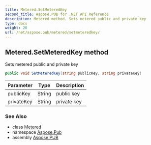 ```yaml
---
title: Metered.SetMeteredKey
second_title: Aspose.PUB for .NET API Reference
description: Metered method. Sets metered public and private key
type: docs
weight: 20
url: /net/aspose.pub/metered/setmeteredkey/
---
```

## Metered.SetMeteredKey method

Sets metered public and private key

```csharp
public void SetMeteredKey(string publicKey, string privateKey)
```

| Parameter | Type | Description |
| --- | --- | --- |
| publicKey | String | public key |
| privateKey | String | private key |

### See Also

* class [Metered](../)
* namespace [Aspose.Pub](../../metered/)
* assembly [Aspose.PUB](../../../)


